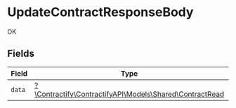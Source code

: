 # UpdateContractResponseBody

OK


## Fields

| Field                                                                                          | Type                                                                                           | Required                                                                                       | Description                                                                                    |
| ---------------------------------------------------------------------------------------------- | ---------------------------------------------------------------------------------------------- | ---------------------------------------------------------------------------------------------- | ---------------------------------------------------------------------------------------------- |
| `data`                                                                                         | [?\Contractify\ContractifyAPI\Models\Shared\ContractRead](../../models/shared/ContractRead.md) | :heavy_minus_sign:                                                                             | N/A                                                                                            |